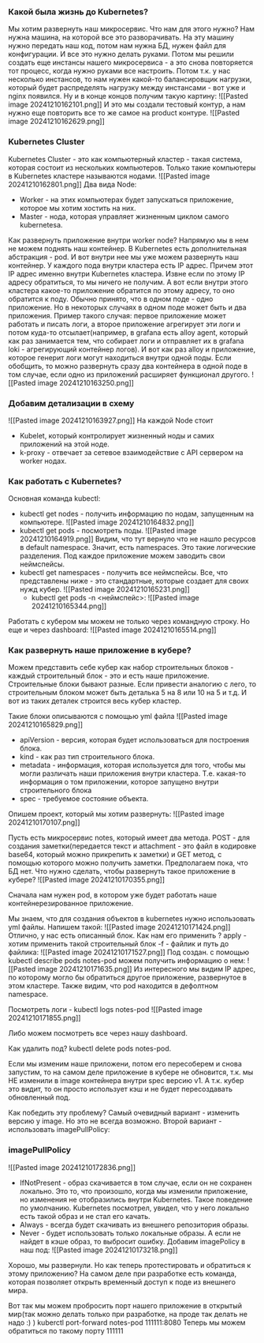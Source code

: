 ### Какой была жизнь до Kubernetes?
Мы хотим развернуть наш микросервис. Что нам для этого нужно? Нам нужна машина, на которой все это разворачивать. На эту машину нужно передать наш код, потом нам нужна БД, нужен файл для конфигурации. И все это нужно делать руками. Потом мы решили создать еще инстансы нашего микросервиса - а это снова повторяется тот процесс, когда нужно руками все настроить. Потом т.к. у нас несколько инстансов, то нам нужен какой-то балансировщик нагрузки, который будет распределять нагрузку между инстансами - вот уже и nginx появился. Ну и в конце концов получим такую картину:
![[Pasted image 20241210162101.png]]
И это мы создали тестовый контур, а нам нужно еще повторить все то же самое на product контуре.
![[Pasted image 20241210162629.png]]
### Kubernetes Cluster
Kubernetes Cluster - это как компьютерный кластер - такая система, которая состоит из нескольких компьютеров. Только такие компьютеры в Kubernetes кластере называются нодами.
![[Pasted image 20241210162801.png]]
Два вида Node:
- Worker -  на этих компьютерах будет запускаться приложение, которое мы хотим хостить на них.
- Master - нода, которая управляет жизненным циклом самого kubernetesa.

Как развернуть приложение внутри worker node?
Напрямую мы в нем не можем поднять наш контейнер. В Kubernetes есть дополнительная абстракция - pod. И вот внутри нее мы уже можем развернуть наш контейнер. У каждого пода внутри кластера есть IP адрес. Причем этот IP адрес именно внутри Kubernetes кластера. Извне если по этому IP адресу обратиться, то мы ничего не получим. А вот если внутри этого кластера какое-то приложение обратится по этому адресу, то оно обратится к поду. Обычно принято, что в одном поде - одно приложение. Но в некоторых случаях в одном поде может быть и два приложения. Пример такого случая: первое приложение может работать и писать логи, а второе приложение агрегирует эти логи и потом куда-то отсылает(например, в grafana есть alloy agent, который как раз занимается тем, что собирает логи и отправляет их в grafana loki - агрегирующий контейнер логов). И вот как раз alloy и приложение, которое генерит логи могут находиться внутри одной поды. Если обобщить, то можно развернуть сразу два контейнера в одной поде в том случае, если одно из приложений расширяет функционал другого.
![[Pasted image 20241210163250.png]]

### Добавим детализации в схему
![[Pasted image 20241210163927.png]]
На каждой Node стоит 
- Kubelet, который контролирует жизненный  ноды и самих приложений на этой ноде.
- k-proxy - отвечает за сетевое взаимодействие с API сервером на worker нодах.

### Как работать с Kubernetes?
Основная команда kubectl:
- kubectl get nodes - получить информацию по нодам, запущенным на компьютере.
  ![[Pasted image 20241210164832.png]]
- kubectl get pods - посмотреть поды.
  ![[Pasted image 20241210164919.png]]
  Видим, что тут вернуло что не нашло ресурсов в default namespace. Значит, есть namespaces. Это такие логические разделения. Под каждое приложение можем заводить свои неймспейсы.
- kubectl get namespaces - получить все неймспейсы. Все, что представлены ниже - это стандартные, которые создает для своих нужд кубер.
  ![[Pasted image 20241210165231.png]]
  - kubectl get pods -n <неймспейс>:
  ![[Pasted image 20241210165344.png]]

Работать с кубером мы можем не только через командную строку. Но еще и через dashboard:
![[Pasted image 20241210165514.png]]

### Как развернуть наше приложение в кубере?
Можем представить себе кубер как набор строительных блоков - каждый строительный блок - это и есть наше приложение. Строительные блоки бывают разные. Если привести аналогию с лего, то строительным блоком может быть деталька 5 на 8 или 10 на 5 и т.д. И вот из таких деталек строится весь кубер кластер.

Такие блоки описываются с помощью yml файла
![[Pasted image 20241210165829.png]]
- apiVersion - версия, которая будет использоваться для построения блока.
- kind - как раз тип строительного блока.
- metadata - информация, которая используется для того, чтобы мы могли различать наши приложения внутри кластера. Т.е. какая-то информация о том приложении, которое запущено внутри строительного блока
- spec - требуемое состояние объекта.

Опишем проект, который мы хотим развернуть:
![[Pasted image 20241210170107.png]]

Пусть есть микросервис notes, который имеет два метода. POST - для создания заметки(передается текст и attachment - это файл в кодировке base64, который можно прикрепить к заметки) и GET метод, с помощью которого можно получить заметки. Предполагаем пока, что БД нет. Что нужно сделать, чтобы развернуть такое приложение в кубере?
![[Pasted image 20241210170355.png]]

Сначала нам нужен pod, в котором уже будет работать наше контейнерезированное приложение.

Мы знаем, что для создания объектов в kubernetes нужно использовать yml файлы. Напишем такой:
![[Pasted image 20241210171424.png]]
Отлично, у нас есть описанный блок. Как нам его применить ?
apply - хотим применить такой строительный блок -f - файлик и путь до файлика:
![[Pasted image 20241210171527.png]]
Под создан. с помощью kubectl describe pods notes-pod можем получить информацию о нем:
![[Pasted image 20241210171635.png]]
Из интересного мы видим IP адрес, по которому могло бы обратиться другое приложение, развернутое в этом кластере. Также видим, что pod находится в дефолтном namespace.

Посмотреть логи - kubectl logs notes-pod
![[Pasted image 20241210171855.png]]

Либо можем посмотреть все через нашу dashboard.

Как удалить под?
kubectl delete pods notes-pod.

Если мы изменим наше приложени, потом его пересоберем и снова запустим, то на самом деле приложение в кубере не обновится, т.к. мы НЕ изменили в image контейнера внутри spec версию v1. А т.к. кубер это видит, то он просто использует кэш и не будет пересоздавать обновленный под. 

Как победить эту проблему? Самый очевидный вариант - изменить версию у image. Но это не всегда возможно. Второй вариант - использовать imagePullPolicy:

### imagePullPolicy
![[Pasted image 20241210172836.png]]
- IfNotPresent - образ скачивается в том случае, если он не сохранен локально. Это то, что произошло, когда мы изменили приложение, но изменения не отобразились внутри Kubernetes. Такое поведение по умолчанию. Kubernetes посмотрел, увидел, что у него локально есть такой образ и не стал его качать.
- Always - всегда будет скачивать из внешнего репозитория образы.
- Never - будет использовать только локальные образы. А если не найдет в кэше образ, то выбросит ошибку.
Добавим imagePolicy в наш под:
![[Pasted image 20241210173218.png]]

Хорошо, мы развернули. Но как теперь протестировать и обратиться к этому приложению? На самом деле при разработке есть команда, которая позволяет открыть временный доступ к поде из внешнего мира.

Вот так мы можем пробросить порт нашего приложение в открытый мир(так можно делать только при разработке, на проде так делать не надо :) )
kuberctl port-forward notes-pod 111111:8080
Теперь мы можем обратиться по такому порту 111111